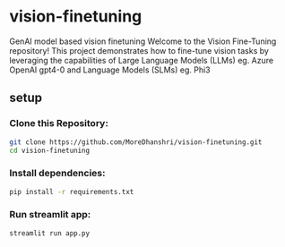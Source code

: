 # vision-finetuning
GenAI model based vision finetuning
Welcome to the Vision Fine-Tuning repository! This project demonstrates how to fine-tune vision tasks by leveraging the capabilities of Large Language Models (LLMs) eg. Azure OpenAI gpt4-0 and Language Models (SLMs) eg. Phi3

## setup
### Clone this Repository:
```bash
git clone https://github.com/MoreDhanshri/vision-finetuning.git
cd vision-finetuning
```

### Install dependencies:
```bash
pip install -r requirements.txt
```

### Run streamlit app:
```bash
streamlit run app.py
```


